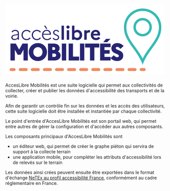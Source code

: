# ![Accèslibre Mobilités](img/logo_AccesLibreMobilites.png)

AccesLibre Mobilités est une suite logicielle qui permet aux collectivités de 
collecter, créer et publier les données d'accessibilité des transports et de la 
voirie.

Afin de garantir un contrôle fin sur les données et les accès des utilisateurs, cette suite logicielle doit être installée et instantiée par chaque collectivité.

Le point d'entrée d'AccesLibre Mobilités est son portail web, qui permet entre autres de gérer la configuration et d'accéder aux autres composants.

Les composants principaux d'AccesLibre Mobilités sont

* un éditeur web, qui permet de créer le graphe piéton qui servira de support à la collecte terrain
* une application mobile, pour compléter les attributs d'accessibilité lors de relevés sur le terrain

Les données ainsi crées peuvent ensuite être exportées dans le format d'échange 
[NeTEx au profil accessibilité France](https://normes.transport.data.gouv.fr/normes/netex/accessibilité/), conformément au cadre réglementaire en France.

